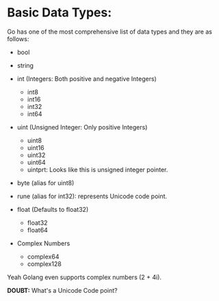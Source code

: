 # Basic Data Types: 

Go has one of the most comprehensive list of data types and they are as follows: 

* bool 

* string

* int (Integers: Both positive and negative Integers)
	* int8
	* int16
	* int32
	* int64

* uint (Unsigned Integer: Only positive Integers)
	* uint8
	* uint16
	* uint32
	* uint64
	* uintprt: Looks like this is unsigned integer pointer. 

* byte (alias for uint8)

* rune (alias for int32): represents Unicode code point.

* float (Defaults to float32)
	* float32
	* float64

* Complex Numbers 
	* complex64
	* complex128

Yeah Golang even supports complex numbers (2 + 4i).

**DOUBT:** What's a Unicode Code point?
	



